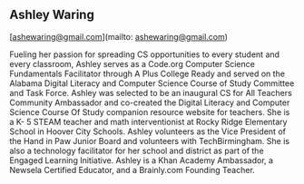 ## Ashley Waring

[ashewaring@gmail.com](mailto: ashewaring@gmail.com)

Fueling her passion for spreading CS opportunities to every student and every classroom, Ashley serves as a Code.org Computer Science Fundamentals Facilitator through A Plus College Ready and served on the Alabama Digital Literacy and Computer Science Course of Study Committee and Task Force. Ashley was selected to be an inaugural CS for All Teachers Community Ambassador and co-created the Digital Literacy and Computer Science Course Of Study companion resource website for teachers. She is a K- 5 STEAM teacher and math interventionist at Rocky Ridge Elementary School in Hoover City Schools. Ashley volunteers as the Vice President of the Hand in Paw Junior Board and volunteers with TechBirmingham. She is also a technology facilitator for her school and district as part of the Engaged Learning Initiative. Ashley is a Khan Academy Ambassador, a Newsela Certified Educator, and a Brainly.com Founding Teacher. 